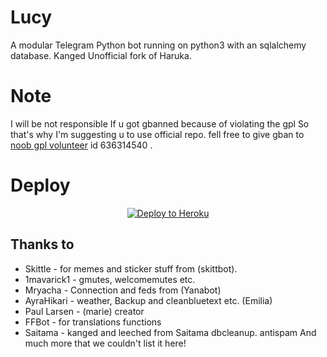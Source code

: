 # Lucy
A modular Telegram Python bot running on python3 with an sqlalchemy database.
Kanged Unofficial fork of Haruka.

# Note 
I will be not responsible If u got gbanned because of violating the gpl
So that's why I'm suggesting u to use official repo. fell free to give gban to [noob gpl volunteer](t.me/ItsAviral) id 636314540 .

# Deploy
<p align="center"><a href="https://heroku.com/deploy?template=https://github.com/Nitin221/Lucy"> <img src="https://www.herokucdn.com/deploy/button.svg" alt="Deploy to Heroku" /></a></p>


## Thanks to

* Skittle - for memes and sticker stuff from (skittbot).
* 1mavarick1 - gmutes, welcomemutes etc.
* Mryacha - Connection and feds from (Yanabot)
* AyraHikari - weather, Backup and cleanbluetext etc. (Emilia)
* Paul Larsen - (marie) creator
* FFBot - for translations functions
* Saitama - kanged and leeched from Saitama dbcleanup. antispam
And much more that we couldn't list it here!
